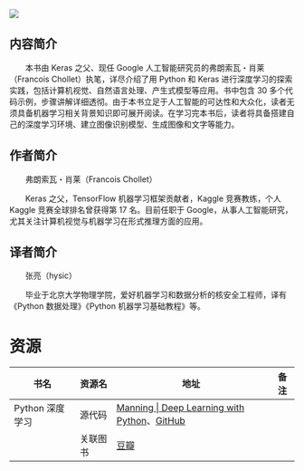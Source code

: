 ![](http://img3m9.ddimg.cn/98/30/25324199-1_u_3.jpg)

## 内容简介

　　本书由 Keras 之父、现任 Google 人工智能研究员的弗朗索瓦・肖莱（Francois Chollet）执笔，详尽介绍了用 Python 和 Keras 进行深度学习的探索实践，包括计算机视觉、自然语言处理、产生式模型等应用。书中包含 30 多个代码示例，步骤讲解详细透彻。由于本书立足于人工智能的可达性和大众化，读者无须具备机器学习相关背景知识即可展开阅读。在学习完本书后，读者将具备搭建自己的深度学习环境、建立图像识别模型、生成图像和文字等能力。

## 作者简介

　　弗朗索瓦・肖莱（Francois Chollet）

　　Keras 之父，TensorFlow 机器学习框架贡献者，Kaggle 竞赛教练，个人 Kaggle 竞赛全球排名曾获得第 17 名。目前任职于 Google，从事人工智能研究，尤其关注计算机视觉与机器学习在形式推理方面的应用。

## 译者简介

　　张亮（hysic）

　　毕业于北京大学物理学院，爱好机器学习和数据分析的核安全工程师，译有《Python 数据处理》《Python 机器学习基础教程》等。 

# 资源

|书名|资源名|地址|备注|
|---|---|---|---|
|Python 深度学习|源代码|[Manning \| Deep Learning with Python](https://www.manning.com/books/deep-learning-with-python)、[GitHub](https://github.com/fchollet/deep-learning-with-python-notebooks)|||
||关联图书|[豆瓣](https://book.douban.com/subject/30293801/)||
